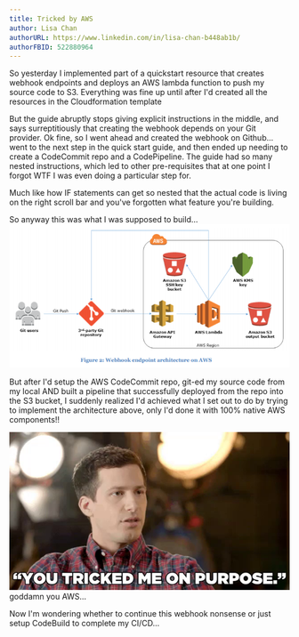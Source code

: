 ```yaml
---
title: Tricked by AWS
author: Lisa Chan
authorURL: https://www.linkedin.com/in/lisa-chan-b448ab1b/
authorFBID: 522880964
---
```


So yesterday I implemented part of a quickstart resource that creates webhook endpoints and deploys an AWS lambda function to push my source code to S3. Everything was fine up until after I'd created all the resources in the Cloudformation template 

<!--truncate-->

But the guide abruptly stops giving explicit instructions in the middle, and says surreptitiously that creating the webhook depends on your Git provider. Ok fine, so I went ahead and created the webhook on Github... went to the next step in the quick start guide, and then ended up needing to create a CodeCommit repo and a CodePipeline. The guide had so many nested instructions, which led to other pre-requisites that at one point I forgot WTF I was even doing a particular step for. 

Much like how IF statements can get so nested that the actual code is living on the right scroll bar and you've forgotten what feature you're building. 

So anyway this was what I was supposed to build...
![architecture](assets/webhook_architecture.PNG)

But after I'd setup the AWS CodeCommit repo, git-ed my source code from my local AND built a pipeline that successfully deployed from the repo into the S3 bucket, I suddenly realized I'd achieved what I set out to do by trying to implement the architecture above, only I'd done it with 100% native AWS components!! 

![tricked](assets/tricked.PNG) goddamn you AWS... 

Now I'm wondering whether to continue this webhook nonsense or just setup CodeBuild to complete my CI/CD...
